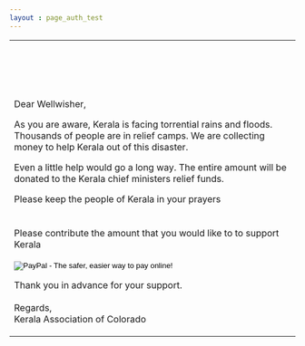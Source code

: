 ```yaml
---
layout : page_auth_test
---
```

<table id="T01" align="center"> <!-- Table Id : T01-->
<tr><td>
  <br/><br/><br/><br/><br/>
 Dear Wellwisher, <br/>
  <p>
 As you are aware, Kerala is facing torrential rains and floods. Thousands of people are in relief camps. We are collecting money to help Kerala out of this disaster. 
  </p>
  <p>
   Even a little help would go a long way. The entire amount will be donated to the Kerala chief ministers relief funds.  
  </p>
  <p>
  Please keep the people of Kerala in your prayers <br/>
<br/><br/>
 Please contribute the amount that you would like to to support Kerala <br/>

<form action="https://www.paypal.com/cgi-bin/webscr" method="post" target="_top">
<input type="hidden" name="cmd" value="_s-xclick">
<input type="hidden" name="hosted_button_id" value="F7A95W8JJGWL6">
<input type="image" src="https://www.paypalobjects.com/en_US/i/btn/btn_donateCC_LG.gif" border="0" name="submit" alt="PayPal - The safer, easier way to pay online!">
<img alt="" border="0" src="https://www.paypalobjects.com/en_US/i/scr/pixel.gif" width="1" height="1">
</form>
    </p>
    <p>
  Thank you in advance for your support.
  <br/><br/>
  Regards, <br/>
  Kerala Association of Colorado 
  </p>
  </td></tr>
</table> <!-- Table Id : T01-->
